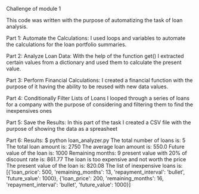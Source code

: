 Challenge of module 1

This code was written with the purpose of automatizing the task of loan analysis.

Part 1: Automate the Calculations:
I used loops and variables to automate the calculations for the loan portfolio summaries.

Part 2: Analyze Loan Data:
With the help of the function get() I extracted certain values from a dictionary and used them to calculate the present value.

Part 3: Perform Financial Calculations:
I created a financial function with the purpose of it having the ability to be reused with new data values.

Part 4: Conditionally Filter Lists of Loans
I looped through a series of loans for a company with the purpose of considering and filtering them to find the inexpensives ones


Part 5: Save the Results:
In this part of the task I created a CSV file with the purpose of showing the data as a spreasheet 

Part 6: Results:
$ python loan_analyzer.py
The total number of loans is: 5
The total loan amount is: 2750
The average loan amount is: 550.0
Future value of the loan is: 1000
Remaining months: 9
present value with 20% of discount rate is:  861.77
The loan is too expensive and not worth the price
The present value of the loan is:  820.08
 The list of inexpensive loans is:[{'loan_price': 500, 'remaining_months': 13, 'repayment_interval': 'bullet', 'future_value': 1000}, {'loan_price': 200, 'remaining_months': 16, 'repayment_interval': 'bullet', 'future_value': 1000}]
